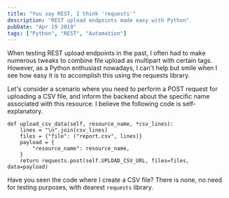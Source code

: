```yaml
---
title: "You say REST, I think 'requests'"
description: "REST upload endpoints made easy with Python"
pubDate: "Apr 19 2019"
tags: ["Python", "REST", "Automation"]
---
```


When testing REST upload endpoints in the past, I often had to make numerous tweaks to combine file upload as multipart with certain tags. However, as a Python enthusiast nowadays, I can't help but smile when I see how easy it is to accomplish this using the requests library.

Let's consider a scenario where you need to perform a POST request for uploading a CSV file, and inform the backend about the specific name associated with this resource. I believe the following code is self-explanatory.

    def upload_csv_data(self, resource_name, *csv_lines):
        lines = "\n".join(csv_lines)
        files = {"file": ("report.csv", lines)}
        payload = {
            "resource_name": resource_name,
        }
        return requests.post(self.UPLOAD_CSV_URL, files=files, data=payload)

Have you seen the code where I create a CSV file? There is none, no need for testing purposes, with dearest `requests` library.
